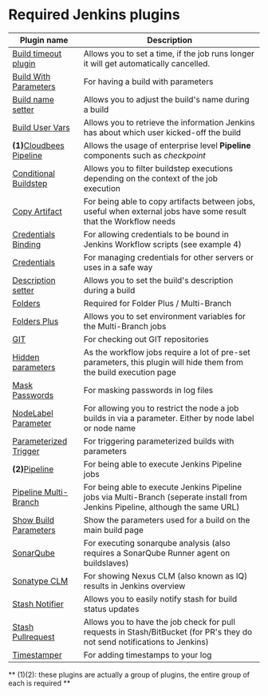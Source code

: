 # Required Jenkins plugins
Plugin name                                                                                       | Description
------------------------------------------------------------------------------------------------- | ----------------------------------------------
[Build timeout plugin](http://wiki.jenkins-ci.org/display/JENKINS/Build-timeout+Plugin)           | Allows you to set a time, if the job runs longer it will get automatically cancelled.
[Build With Parameters](https://wiki.jenkins-ci.org/display/JENKINS/Build+With+Parameters+Plugin) | For having a build with parameters
[Build name setter](http://wiki.jenkins-ci.org/display/JENKINS/Build+Name+Setter+Plugin)          | Allows you to adjust the build's name during a build
[Build User Vars](https://wiki.jenkins-ci.org/display/JENKINS/Build+User+Vars+Plugin)             | Allows you to retrieve the information Jenkins has about which user kicked-off the build
**(1)**[Cloudbees Pipeline](http://release-notes.cloudbees.com/product/CloudBees+Workflow)        | Allows the usage of enterprise level **Pipeline** components such as *checkpoint*
[Conditional Buildstep](https://wiki.jenkins-ci.org/display/JENKINS/Conditional+BuildStep+Plugin) | Allows you to filter buildstep executions depending on the context of the job execution
[Copy Artifact](http://wiki.jenkins-ci.org/display/JENKINS/Copy+Artifact+Plugin)                  | For being able to copy artifacts between jobs, useful when external jobs have some result that the Workflow needs
[Credentials Binding](http://wiki.jenkins-ci.org/display/JENKINS/Credentials+Binding+Plugin)      | For allowing credentials to be bound in Jenkins Workflow scripts (see example 4)
[Credentials](http://wiki.jenkins-ci.org/display/JENKINS/Credentials+Plugin)                      | For managing credentials for other servers or uses in a safe way
[Description setter](http://wiki.jenkins-ci.org/display/JENKINS/Description+Setter+Plugin)        | Allows you to set the build's description during a build
[Folders](https://wiki.jenkins-ci.org/display/JENKINS/CloudBees+Folders+Plugin)                   | Required for Folder Plus / Multi-Branch
[Folders Plus](http://release-notes.cloudbees.com/product/Folders+Plus+Plugin)                    | Allows you to set environment variables for the Multi-Branch jobs
[GIT](http://wiki.jenkins-ci.org/display/JENKINS/Git+Plugin)                                      | For checking out GIT repositories
[Hidden parameters](http://wiki.jenkins-ci.org/display/JENKINS/Hidden+Parameter+Plugin)           | As the workflow jobs require a lot of pre-set parameters, this plugin will hide them from the build execution page
[Mask Passwords](http://wiki.jenkins-ci.org/display/JENKINS/Mask+Passwords+Plugin)                | For masking passwords in log files
[NodeLabel Parameter](https://wiki.jenkins-ci.org/display/JENKINS/NodeLabel+Parameter+Plugin)     | For allowing you to restrict the node a job builds in via a parameter. Either by node label or node name
[Parameterized Trigger](http://wiki.jenkins-ci.org/display/JENKINS/Parameterized+Trigger+Plugin)  | For triggering parameterized builds with parameters
**(2)**[Pipeline](https://wiki.jenkins-ci.org/display/JENKINS/Pipeline+Plugin)                    | For being able to execute Jenkins Pipeline jobs
[Pipeline Multi-Branch](https://wiki.jenkins-ci.org/display/JENKINS/Pipeline+Plugin)              | For being able to execute Jenkins Pipeline jobs via Multi-Branch (seperate install from Jenkins Pipeline, although the same URL)
[Show Build Parameters](https://wiki.jenkins-ci.org/display/JENKINS/Show+Build+Parameters+Plugin) | Show the parameters used for a build on the main build page
[SonarQube](http://redirect.sonarsource.com/plugins/jenkins.html)                                 | For executing sonarqube analysis (also requires a SonarQube Runner agent on buildslaves)
[Sonatype CLM](http://links.sonatype.com/products/clm/ci/home)                                   | For showing Nexus CLM (also known as IQ) results in Jenkins overview
[Stash Notifier](http://wiki.jenkins-ci.org/display/JENKINS/StashNotifier+Plugin)                 | Allows you to easily notify stash for build status updates
[Stash Pullrequest](https://wiki.jenkins-ci.org/display/JENKINS/Stash+pullrequest+builder+plugin) | Allows you to have the job check for pull requests in Stash/BitBucket (for PR's they do not send notifications to Jenkins)
[Timestamper](http://wiki.jenkins-ci.org/display/JENKINS/Timestamper)                             | For adding timestamps to your log

** (1)(2): these plugins are actually a group of plugins, the entire group of each is required **

